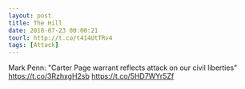 ```yaml
---
layout: post
title: The Hill
date: 2018-07-23 00:00:21
tourl: http://t.co/t414UtTRv4
tags: [Attack]
---
```

Mark Penn: "Carter Page warrant reflects attack on our civil liberties" https://t.co/3RzhxgH2sb https://t.co/5HD7WYr5Zf